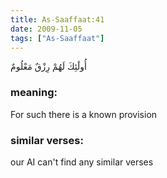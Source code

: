 ```yaml
---
title: As-Saaffaat:41
date: 2009-11-05
tags: ["As-Saaffaat"]
---
```

أُولَٰئِكَ لَهُمْ رِزْقٌ مَعْلُومٌ
### meaning: 
For such there is a known provision
### similar verses: 

our AI can't find any similar verses




